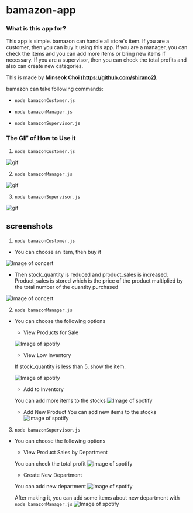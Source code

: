 # bamazon-app


### What is this app for?

This app is simple. bamazon can handle all store's item. If you are a customer, then you can buy it using this app. If you are a manager, you can check the items and you can add more items or bring new items if necessary. If you are a supervisor, then you can check the total profits and also can create new categories. 

This is made by **Minseok Choi (https://github.com/shirano2)**.

bamazon can take following commands:

  * `node bamazonCustomer.js`

  * `node bamazonManager.js`

  * `node bamazonSupervisor.js`






### The GIF of How to Use it

1. `node bamazonCustomer.js`

![gif](https://shirano2.github.io/bamazon-app/images/customer.gif)


2. `node bamazonManager.js`

![gif](https://shirano2.github.io/bamazon-app/images/manager.gif)


3. `node bamazonSupervisor.js`

![gif](https://shirano2.github.io/bamazon-app/images/supervisor.gif)



## screenshots

1. `node bamazonCustomer.js`
* You can choose an item, then buy it

![Image of concert](https://shirano2.github.io/bamazon-app/images/customer1.jpg)

* Then stock_quantity is reduced and product_sales is increased. Product_sales is stored which is the price of the product multiplied by the total number of the quantity purchased

![Image of concert](https://shirano2.github.io/bamazon-app/images/customer2.jpg)



2. `node bamazonManager.js`
*  You can choose the following options

    * View Products for Sale

    ![Image of spotify](https://shirano2.github.io/bamazon-app/images/manager1.jpg)

    * View Low Inventory

    If stock_quantity is less than 5, show the item.
    
    ![Image of spotify](https://shirano2.github.io/bamazon-app/images/manager2.jpg)

    * Add to Inventory

    You can add more items to the stocks
    ![Image of spotify](https://shirano2.github.io/bamazon-app/images/manager3.jpg)

    * Add New Product
    You can add new items to the stocks
    ![Image of spotify](https://shirano2.github.io/bamazon-app/images/manager4.jpg)



3. `node bamazonSupervisor.js`
*  You can choose the following options

    * View Product Sales by Department

    You can check the total profit
    ![Image of spotify](https://shirano2.github.io/bamazon-app/images/supervisor1.jpg)

    * Create New Department

    You can add new department
    ![Image of spotify](https://shirano2.github.io/bamazon-app/images/supervisor2.jpg)

    After making it, you can add some items about new department with `node bamazonManager.js`
    ![Image of spotify](https://shirano2.github.io/bamazon-app/images/supervisor3.jpg)
